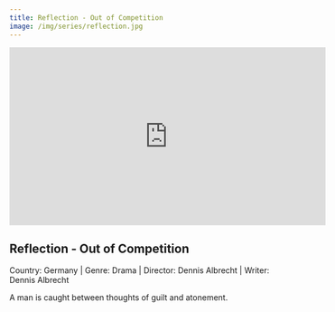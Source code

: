 ```yaml
---
title: Reflection - Out of Competition
image: /img/series/reflection.jpg
---
```


<iframe width="560" height="315" src="https://www.youtube.com/embed/1LJDG0H5Hf0" frameborder="0" allow="accelerometer; autoplay; encrypted-media; gyroscope; picture-in-picture" allowfullscreen></iframe>

## Reflection - Out of Competition

Country: Germany | Genre: Drama | Director: Dennis Albrecht | Writer: Dennis Albrecht

A man is caught between thoughts of guilt and atonement.

